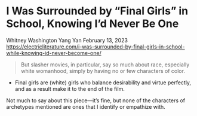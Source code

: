 # I Was Surrounded by “Final Girls” in School, Knowing I’d Never Be One

Whitney Washington
Yang Yan
February 13, 2023
<https://electricliterature.com/i-was-surrounded-by-final-girls-in-school-while-knowing-id-never-become-one/>

> But slasher movies, in particular, say so much about race, especially white womanhood, simply by having no or few characters of color.

* Final girls are (white) girls who balance desirability and virtue perfectly, and as a result make it to the end of the film.

Not much to say about this piece—it’s fine, but none of the characters of archetypes mentioned are ones that I identify or empathize with.
